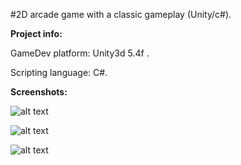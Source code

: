 #2D arcade game with a classic gameplay (Unity/c#).

**Project info:**

 GameDev platform: Unity3d 5.4f .

 Scripting language: C#.
 
 

**Screenshots:**

![alt text](https://user-images.githubusercontent.com/10260469/28690727-e9817276-7322-11e7-8c4b-58976caabd13.jpg)


![alt text](https://user-images.githubusercontent.com/10260469/28690728-e984e32a-7322-11e7-8a85-d51d21a439d5.jpg)


![alt text](https://user-images.githubusercontent.com/10260469/28690729-e989e5dc-7322-11e7-8b5d-dc6b96e4d147.jpg)
